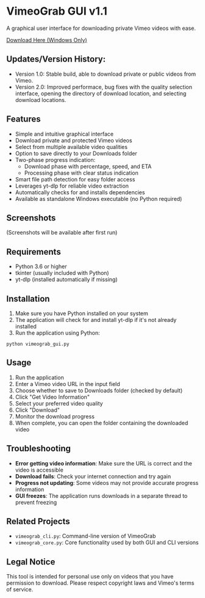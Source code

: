 # VimeoGrab GUI v1.1

A graphical user interface for downloading private Vimeo videos with ease.

[Download Here (Windows Only)](https://github.com/Austin-Daigle/VimeoGrabber-GUI/blob/main/VimeoGrabber_GUI_v.1.1.exe)

## Updates/Version History:
- Version 1.0: Stable build, able to download private or public videos from Vimeo.
- Version 2.0: Improved performace, bug fixes with the quality selection interface, opening
               the directory of download location, and selecting download locations.

## Features

- Simple and intuitive graphical interface
- Download private and protected Vimeo videos
- Select from multiple available video qualities
- Option to save directly to your Downloads folder
- Two-phase progress indication:
  - Download phase with percentage, speed, and ETA
  - Processing phase with clear status indication
- Smart file path detection for easy folder access
- Leverages yt-dlp for reliable video extraction
- Automatically checks for and installs dependencies
- Available as standalone Windows executable (no Python required)

## Screenshots

(Screenshots will be available after first run)

## Requirements

- Python 3.6 or higher
- tkinter (usually included with Python)
- yt-dlp (installed automatically if missing)

## Installation

1. Make sure you have Python installed on your system
2. The application will check for and install yt-dlp if it's not already installed
3. Run the application using Python:

```
python vimeograb_gui.py
```

## Usage

1. Run the application
2. Enter a Vimeo video URL in the input field
3. Choose whether to save to Downloads folder (checked by default)
4. Click "Get Video Information"
5. Select your preferred video quality
6. Click "Download"
7. Monitor the download progress
8. When complete, you can open the folder containing the downloaded video

## Troubleshooting

- **Error getting video information**: Make sure the URL is correct and the video is accessible
- **Download fails**: Check your internet connection and try again
- **Progress not updating**: Some videos may not provide accurate progress information
- **GUI freezes**: The application runs downloads in a separate thread to prevent freezing

## Related Projects

- `vimeograb_cli.py`: Command-line version of VimeoGrab
- `vimeograb_core.py`: Core functionality used by both GUI and CLI versions

## Legal Notice

This tool is intended for personal use only on videos that you have permission to download. Please respect copyright laws and Vimeo's terms of service.
